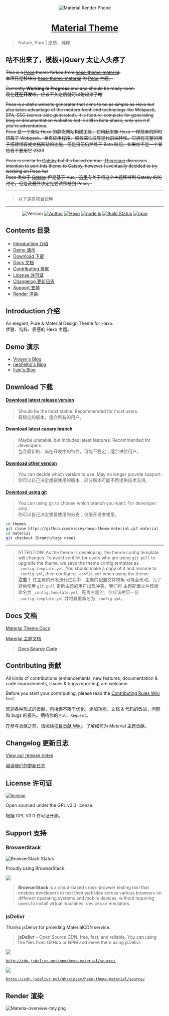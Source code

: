 <p align="center">
<img src="https://i.loli.net/2017/09/07/59b1367f76fdb.png" alt="Material Render Phone">
</p>

<h1 align="center"><a href="https://material.viosey.com" target="_blank">Material Theme</a></h1>

> Nature, Pure | 原质，纯粹

## 咕不出来了，模板+jQuery 太让人头疼了

~~This is a [Peco](https://github.com/egojump/peco) theme forked from [hexo-theme-material](https://github.com/viosey/hexo-theme-material).  
本项目是移植自 [hexo-theme-material](https://github.com/viosey/hexo-theme-material) 的 [Peco](https://github.com/egojump/peco) 主题。~~

~~Currently **Working In Progress** and and should be ready soon.  
现在**还在开发**喵，应该不久之后就可以跑起来了**咕**~~

~~Peco is a static website generator that aims to be as simple as Hexo but also takes advantage of the modern front-end technology like Webpack, SPA, SSG (server-side generated).
It is feature-complete for generating blog or documentation websites but is still in beta phase, only use it if you're adventurous.  
Peco 是一个类似 Hexo 的静态网站构建工具，它用起来像 Hexo 一样简单的同时搭载了 Webpack、单页应用程序、服务端生成等现代前端特性。它拥有完整的用于搭建博客或文档网站的功能，但是目前仍然处于 Beta 阶段，如果你不是一个冒险者不要用它 2333~~

~~Peco is similar to [Gatsby](https://www.gatsbyjs.org/) but it's based on Vue. [This issue](https://github.com/viosey/hexo-theme-material/issues/609) discusses intention to port this theme to Gatsby, however I eventually decided to try working on Peco \w/  
Peco 类似于 [Gatsby](https://www.gatsbyjs.org/) 但是基于 Vue。[这里](https://github.com/viosey/hexo-theme-material/issues/609)有关于将这个主题移植到 Gatsby 的的讨论，但是我最终决定先尝试移植到 Peco。~~

<hr>

> 以下是原项目说明

<hr>

<p align="center">
<img alt="Version" src="https://img.shields.io/badge/version-1.5.2-757575.svg?style=flat-square"/>
<a href="https://viosey.com"><img alt="Author" src="https://img.shields.io/badge/author-Viosey-red.svg?style=flat-square"/></a>
<a href="https://hexo.io"><img alt="Hexo" src="https://img.shields.io/badge/hexo-3.0+-0e83cd.svg?style=flat-square"/></a>
<a href="https://nodejs.org/"><img alt="node.js" src="https://img.shields.io/badge/node.js-6.0%2B-43853d.svg?style=flat-square"/></a>
<a href="https://travis-ci.org/viosey/hexo-theme-material"><img alt="Build Status" src="https://img.shields.io/travis/viosey/hexo-theme-material.svg?style=flat-square"/></a>
<a href="https://www.npmjs.com/package/hexo-material"><img alt="npm" src="https://img.shields.io/npm/dt/hexo-material.svg?style=flat-square"/></a>
</p>


## Contents 目录

- [Introduction 介绍](#introduction-介绍)
- [Demo 演示](#demo-演示)
- [Download 下载](#download-下载)
- [Docs 文档](#docs-文档)
- [Contributing 贡献](#contributing-贡献)
- [License 许可证](#license-许可证)
- [Changelog 更新日志](#changelog-更新日志)
- [Support 支持](#support-支持)
- [Render 渲染](#render-渲染)


## Introduction 介绍

An elegant, Pure & Material Design Theme for Hexo.  
优雅、纯粹、质感的 Hexo 主题。


## Demo 演示

- [Viosey's Blog](https://blog.viosey.com)
- [neoFelhz's Blog](https://blog.nfz.moe)
- [liyin's Blog](https://liyin.date)


## Download 下载

#### [Download latest release version](https://github.com/viosey/hexo-theme-material/releases/latest)

> Should be the most stable. Recommended for most users.  
> 最稳定的版本，适合所有的用户。

#### [Download latest canary branch](https://github.com/viosey/hexo-theme-material/archive/canary.zip)

> Maybe unstable, but includes latest features. Recommended for developers.  
> 包含最新的、尚在开发中的特性，可能不稳定；适合进阶用户。

#### [Download other version](https://github.com/viosey/hexo-theme-material/releases)

> You can decide which version to use. May no longer provide support.  
> 你可以自己决定想要使用的版本；部分版本可能不再提供技术支持。

#### [Download using git](https://github.com/viosey/hexo-theme-material/releases)

> You can using git to choose which branch you want. For developer only.  
> 你可以自己决定想要使用的分支；仅限开发者使用。

```bash
cd themes
git clone https://github.com/viosey/hexo-theme-material.git material
cd material
git checkout {branch/tags name}
```

----

> ATTENTION! As the theme is developing, the theme config template will changes. To avoid conflict for users who are using `git pull` to upgrade the theme, we save the theme config template as `_config.template.yml`. You should make a copy of it and rename to `_config.yml`, then configure `_config.yml` when using the theme.  
> **注意！** 在主题的开发迭代过程中，主题的配置文件模板 可能会改动。为了避免使用 `git pull` 更新主题的用户出现冲突，我们将 主题配置文件模板 命名为 `_config.template.yml`。配置主题时，你应该拷贝一份 `_config.template.yml` 并将其重命名为 `_config.yml`。

## Docs 文档

[Material Theme Docs](https://material.viosey.com/docs/)

[Material 主题文档](https://material.viosey.com/docs/)

> [Docs Source Code](https://github.com/neko-dev/material-theme-docs)


## Contributing 贡献

All kinds of contributions (enhancements, new features, documentation & code improvements, issues & bugs reporting) are welcome.

Before you start your contributing, please read the [Contributing Rules Wiki](https://github.com/viosey/hexo-theme-material/wiki) first.

欢迎各种形式的贡献，包括但不限于优化，添加功能，文档 & 代码的改进，问题和 bugs 的报告。期待你的 `Pull Request`。

在参与贡献之前，请阅读[项目贡献 Wiki](https://github.com/viosey/hexo-theme-material/wiki)，了解如何为 Material 主题贡献。

## Changelog 更新日志

[View our release notes](https://github.com/viosey/hexo-theme-material/releases)

[阅读我们的更新日志](https://github.com/viosey/hexo-theme-material/releases)


## License 许可证

[![license](https://img.shields.io/github/license/viosey/hexo-theme-material.svg?style=flat-square)](https://github.com/viosey/hexo-theme-material/blob/master/LICENSE)

Open sourced under the GPL v3.0 license.

根据 GPL V3.0 许可证开源。

## Support 支持

### BroswerStack

![BrowserStack Status](https://www.browserstack.com/automate/badge.svg?badge_key=V1VkWmJMRjJqcHBjN1BIVFRlNzExM05XUk5hemcydEpZTHRBdGd5V244ST0tLTlvNklDT1NuVXFDaTh0RDBnQ3RCdXc9PQ==--c986c45d7c10a3264f46b414944d6393ba74ea22%)

Proudly using BrowserStack.

[![](https://i.loli.net/2017/09/27/59cbc16b0f8b4.png)](https://www.browserstack.com/)

> **BrowserStack** is a cloud-based cross-browser testing tool that enables developers to test their websites across various browsers on different operating systems and mobile devices, without requiring users to install virtual machines, devices or emulators.

### jsDelivr

Thanks jsDelivr for providing MaterialCDN service.

> **jsDelivr** – Open Source CDN. free, fast, and reliable. You can using the files from GitHub or NPM and serve them using jsDelivr.

[![](https://data.jsdelivr.com/v1/package/npm/hexo-material/badge)](https://www.jsdelivr.com/package/npm/hexo-material)

[`http://cdn.jsdelivr.net/npm/hexo-material/source/`](http://cdn.jsdelivr.net/npm/hexo-material/source/)

[![](https://data.jsdelivr.com/v1/package/gh/viosey/hexo-theme-material/badge)](https://www.jsdelivr.com/package/gh/viosey/hexo-theme-material)

[`https://cdn.jsdelivr.net/gh/viosey/hexo-theme-material/source/`](https://cdn.jsdelivr.net/gh/viosey/hexo-theme-material/source/)

## Render 渲染

![Materia-overview-tiny.png](https://i.loli.net/2017/09/28/59cccb0b25520.png)
